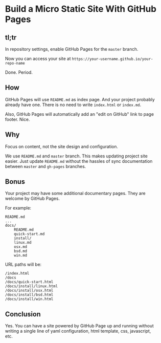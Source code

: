 Build a Micro Static Site With GitHub Pages
===========================================

## tl;tr

In repository settings, enable GitHub Pages for the `master` branch.

Now you can access your site at `https://your-username.github.io/your-repo-name`

Done. Period.

## How

GitHub Pages will use `README.md` as index page.
And your project probably already have one.
There is no need to write `index.html` or `index.md`.

Also, GitHub Pages will automatically add an "edit on GitHub" link to page footer.
Nice.

## Why

Focus on content, not the site design and configuration.

We use `README.md` and `master` branch.
This makes updating project site easier.
Just update `README.md` without the hassles of sync documentation between `master` and `gh-pages` branches.

## Bonus

Your project may have some additional documentary pages.
They are welcome by GitHub Pages.

For example:

```
README.md
...
docs/
    README.md
    quick-start.md
    install/
    linux.md
    osx.md
    bsd.md
    win.md
```

URL paths will be:

```
/index.html
/docs
/docs/quick-start.html
/docs/install/linux.html
/docs/install/osx.html
/docs/install/bsd.html
/docs/install/win.html
```

## Conclusion

Yes. You can have a site powered by GitHub Page up and running
without writing a single line of
yaml configuration, html template, css, javascript, etc.